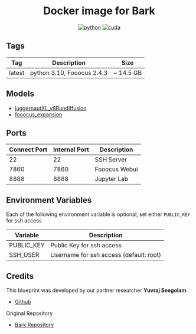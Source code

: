 <div align="center">

# Docker image for Bark

[![python](https://img.shields.io/badge/python-3.8-green)](https://www.python.org/downloads/)
[![cuda](https://img.shields.io/badge/cuda-12.4-green)](https://developer.nvidia.com/cuda-downloads)

</div>

## Tags
| Tag    | Description                      | Size      |
| ------ | -------------------------------- | --------- |
| latest | python 3.10, Fooocus 2.4.3 | ~ 14.5 GB |

## Models
- [juggernautXL_v8Rundiffusion](https://huggingface.co/stabilityai/stable-diffusion-xl-base-1.0/resolve/main/sd_xl_offset_example-lora_1.0.safetensors)	
- [fooocus_expansion](https://huggingface.co/lllyasviel/misc/resolve/main/fooocus_expansion.bin)	

## Ports

| Connect Port | Internal Port | Description   |
| ------------ | ------------- | ------------- |
| 22           | 22            | SSH Server    |
| 7860         | 7860          | Fooocus Webui |
| 8888         | 8888          | Jupyter Lab   |

## Environment Variables

Each of the following environment variable is optional, set either `PUBLIC_KEY` for ssh access

| Variable     | Description                             |
| ------------ | --------------------------------------- |
| PUBLIC_KEY   | Public Key for ssh access               |
| SSH_USER     | Username for ssh access (default: root) |

## Credits

This blueprint was developed by our partner researcher **Yuvraj Seegolam**:
- [Github](https://github.com/yuvraj108c)

Original Repository
- [Bark Repository](https://github.com/yuvraj108c/bark-docker)


